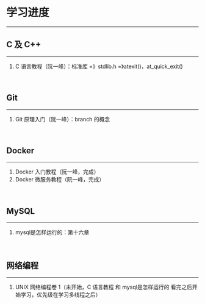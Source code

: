 # 学习进度

---

## C 及 C++

---

1. C 语言教程（阮一峰）：标准库 =》stdlib.h =》atexit()，at_quick_exit()

<br />

## Git

---

1. Git 原理入门（阮一峰）：branch 的概念

<br />

## Docker

---

1. Docker 入门教程（阮一峰，完成）
2. Docker 微服务教程（阮一峰，完成）

<br />

## MySQL

---

1. mysql是怎样运行的：第十六章

<br />

## 网络编程

---

1. UNIX 网络编程卷 1（未开始，C 语言教程 和 mysql是怎样运行的 看完之后开始学习，优先级在学习多线程之后）

